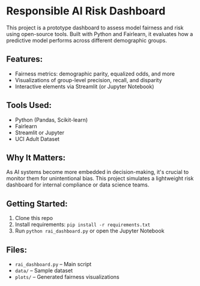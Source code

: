 
# Responsible AI Risk Dashboard

This project is a prototype dashboard to assess model fairness and risk using open-source tools. Built with Python and Fairlearn, it evaluates how a predictive model performs across different demographic groups.

## Features:
- Fairness metrics: demographic parity, equalized odds, and more
- Visualizations of group-level precision, recall, and disparity
- Interactive elements via Streamlit (or Jupyter Notebook)

## Tools Used:
- Python (Pandas, Scikit-learn)
- Fairlearn
- Streamlit or Jupyter
- UCI Adult Dataset

## Why It Matters:
As AI systems become more embedded in decision-making, it's crucial to monitor them for unintentional bias. This project simulates a lightweight risk dashboard for internal compliance or data science teams.

## Getting Started:
1. Clone this repo
2. Install requirements: `pip install -r requirements.txt`
3. Run `python rai_dashboard.py` or open the Jupyter Notebook

## Files:
- `rai_dashboard.py` – Main script
- `data/` – Sample dataset
- `plots/` – Generated fairness visualizations

